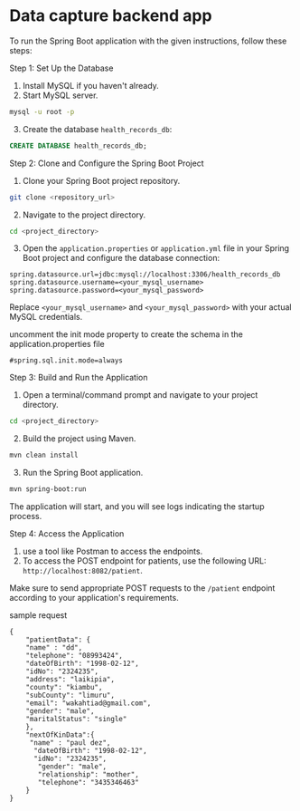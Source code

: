 # Data capture backend app

To run the Spring Boot application with the given instructions, follow these steps:

Step 1: Set Up the Database

1. Install MySQL if you haven't already.
2. Start MySQL server.

```bash
mysql -u root -p
```

3. Create the database `health_records_db`:

```sql
CREATE DATABASE health_records_db;
```

Step 2: Clone and Configure the Spring Boot Project

1. Clone your Spring Boot project repository.

```bash
git clone <repository_url>
```

2. Navigate to the project directory.

```bash
cd <project_directory>
```

3. Open the `application.properties` or `application.yml` file in your Spring Boot project and configure the database connection:

```properties
spring.datasource.url=jdbc:mysql://localhost:3306/health_records_db
spring.datasource.username=<your_mysql_username>
spring.datasource.password=<your_mysql_password>
```

Replace `<your_mysql_username>` and `<your_mysql_password>` with your actual MySQL credentials.

uncomment the init mode property to create the schema in the application.properties file

`#spring.sql.init.mode=always`

Step 3: Build and Run the Application

1. Open a terminal/command prompt and navigate to your project directory.

```bash
cd <project_directory>
```

2. Build the project using Maven.

```bash
mvn clean install
```

3. Run the Spring Boot application.

```bash
mvn spring-boot:run
```

The application will start, and you will see logs indicating the startup process.

Step 4: Access the Application

1. use a tool like Postman to access the endpoints.
2. To access the POST endpoint for patients, use the following URL: `http://localhost:8082/patient`.

Make sure to send appropriate POST requests to the `/patient` endpoint according to your application's requirements.

sample request

```
{
    "patientData": {
    "name" : "dd",
    "telephone": "08993424",
    "dateOfBirth": "1998-02-12",
    "idNo": "2324235",
    "address": "laikipia",
    "county": "kiambu",
    "subCounty": "limuru",
    "email": "wakahtiad@gmail.com",
    "gender": "male",
    "maritalStatus": "single"
    },
    "nextOfKinData":{
     "name" : "paul dez",
      "dateOfBirth": "1998-02-12",
      "idNo": "2324235",
       "gender": "male",
       "relationship": "mother",
       "telephone": "3435346463"
    }
}
```
